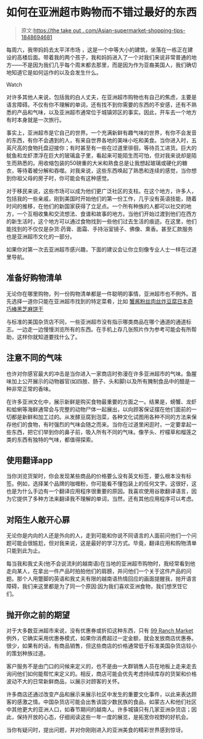 # 如何在亚洲超市购物而不错过最好的东西

> 原文:[https://the take out . com/Asian-supermarket-shopping-tips-1848694681](https://thetakeout.com/asian-supermarket-shopping-tips-1848694681)

每周六，我带妈妈去太平洋市场 ，这是一个中等大小的建筑，坐落在一栋正在建设的高楼后面。带着我的两个孩子，我和妈妈进入了一个对我们来说非常普通的地方——不是因为我们几乎每个周末都去那里，而是因为作为亚裔美国人，我们确切地知道它是如何运作的以及会发生什么。

Watch

对许多其他人来说，包括我的白人丈夫，在亚洲超市购物也有自己的焦虑，主要是语言障碍。不仅有你不理解的单词，还有找不到你需要的东西的不安感，还有不熟悉的产品和气味，以及亚洲超市通常位于城镇郊区的事实。因此，开车去一个地方有时本身就是一次旅行。

事实上，亚洲超市是它自己的世界。一个充满新鲜有趣气味的世界，有你不会发音的东西，有你不会遇到的人，有来自世界各地的美味小吃和美食。当你进入时，五英尺高的食物托盘迎接你；有时甚至有一些在过道里徘徊，等待员工进货。巨大的鱿鱼和龙虾漂浮在巨大的玻璃盒子里，看起来可能陌生而可怕，但对我来说却是陌生而熟悉的。用收缩包装的50磅重的大米和熟食总是让我想起玻璃或硬化的糖衣，等待着被分解和吞噬。对我来说，这些东西唤起了熟悉和连续的感觉，当你想到你祖父母的房子时，你可能会有这种感觉。

对于移民来说，这些市场可以成为他们更广泛社区的支柱。在这个地方，许多人，包括我的一些亲戚，刚到美国时开始他们的第一份工作，几乎没有英语技能，随着时间的推移，在他们的新国家获得了立足点。一个所有种族的人都可以社交的地方，一个互相收集和交流想法、食谱和故事的地方。当他们开始过渡到他们在西方的新生活时，这个地方可以通过食物找到一些他们过去生活的痕迹。在这里，他们能找到的不仅仅是杂货:药膏、面霜、手持浴室镜子、佛像、熏香。甚至汇款服务也是亚洲超市文化的一部分。

如果你对第一次去亚洲超市感兴趣，下面的建议会让你立刻像专业人士一样在过道里导航。

## 准备好购物清单

无论你在哪里购物，列一份购物清单都是一件聪明的事情，亚洲超市也不例外。首先选择一道你只能在亚洲超市找到的特定菜肴，比如 [蟹酱](https://justasianfood.com/products/dragonfly-crab-paste-with-bean-oil-7oz)[粉丝](https://www.yamibuy.com/en/p/jiangxi-rice-vermicelli-xl-400g/1149009611?utm_source=google&utm_medium=cpc&utm_campaign=SSC_Grains_DriedGroceries_Rice_tROAS_US_EN&gclid=CjwKCAiA0KmPBhBqEiwAJqKK49YU0li4bkodNjSN_9Ft1kT3i2HJMiEn1U6rOUimg2wNXR7l46qgOhoCJBwQAvD_BwE)[肉丝](https://www.sayweee.com/en/product/Formosa-Brand-Pork-Fu/23534)[炸豆腐](https://tastecooking.com/freeze-fried-tofu-will-thank-us-later/)[日本奇巧棒](https://www.nytimes.com/interactive/2018/10/24/magazine/candy-kit-kat-japan.html?searchResultPosition=2)[黑芝麻饼干](https://www.sayweee.com/en/product/Black-Sesame-Cracker-with-Shrimp-Banh--Trang-Me-Tom-Den-/8597)

与标准的美国杂货店不同，一些亚洲超市没有指示哪类商品在哪个通道的通道标志。一边走一边慢慢浏览所有的东西。在手机上存几张照片作为参考可能会有所帮助，这样你就知道要找什么了。

## **注意不同的气味**

也许对你感官最大的冲击是当你进入一家商店时弥漫在许多亚洲超市的气味。鱼腥味加上公开展示的动物器官(如四肢、肠子、头和脚)以及所有腌制食品中的醋是一种非常正常的香味。

在许多亚洲文化中，展示新鲜是购买食物最重要的方面之一。结果是，螃蟹、龙虾和蛤蜊等海鲜通常会与完整的动物尸体一起展出，以向顾客保证摆在他们面前的一切都是新鲜和加工过的。从发酵豆腐到泡菜，各种文化试图用各种不同的方法来保存他们的食物，有时强烈的气味会随之而来。当你在过道里闲逛时，一定要拿起一些东西，把它们举到你的鼻子前，吸入所有不同的气味。像芋头、柠檬草和榴莲之类的东西有独特的气味，都值得探索。

## **使用翻译app**

当你浏览货架时，你会发现某些商品的价格要么没有英文标签，要么根本没有标签。例如，选择某个品牌的咖喱粉，你可能看不懂包装上的任何文字。这很好，这也是为什么手边有一个翻译应用程序很重要的原因。我喜欢使用谷歌翻译语言，因为它提供了多种方法来翻译我不理解的单词，当然，还有其他应用程序可以考虑。

## 对陌生人敞开心扉

无论你是内向的人还是外向的人，走到可能和你说不同语言的人面前问他们一个问题可能会很尴尬，但对我来说，这是最好的学习方式。毕竟，翻译应用和购物清单只能到此为止。

每当我和我丈夫(他不会说流利的越南语)在当地的亚洲超市购物时，我经常看到他走向某人，在拿出一件产品时拍拍他们的肩膀，并问他们一个关于这件产品的问题。那个人用蹩脚的英语和我丈夫有限的越南语热情回应的画面提醒我，抛开语言障碍，我们来这里都是为了同一个原因:因为我们喜欢亚洲食物，我们想烹饪它们。

## **抛开你之前的期望**

对于大多数亚洲超市来说，没有优惠券或折扣这种东西，只有 [99 Ranch Market](https://www.99ranch.com/) 例外，它确实采用优惠券模式，如果你消费超过一定金额，就会发放商店优惠券。很少，如果有的话，有商品销售，但这些商店的价格通常低于标准美国杂货店较小的策划种族过道。

客户服务不是由门口的问候来定义的，也不是由一大群销售人员在地板上走来走去询问他们如何能帮忙来定义的。相反，商店可能会优先考虑持续库存的货架和价格波动不大的日常新鲜商品，以展示对顾客的关怀。

许多商店还通过改变产品和展示来展示社区中发生的重要文化事件，以此来表达顾客的感激之情。中国杂货店可能会出售该国少数民族的食品，如蒙古人和他们社区中其他更大的亚洲人口，如春节期间的越南人。许多城镇只有几家亚洲杂货店；因此，保持开放的心态，仔细阅读这些一年一度的展览，是拓宽你视野的好机会。

当你有疑问时，提出问题，并对你刚刚进入的亚洲美食的精彩世界感到惊讶。